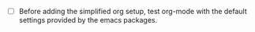 - [ ] Before adding the simplified org setup, test org-mode with the default settings provided by the emacs packages.
